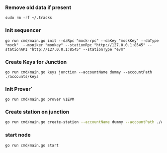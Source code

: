 
### Remove old data if present
```shell
sudo rm -rf ~/.tracks
```

### Init sequencer
```shell
go run cmd/main.go init --daRpc "mock-rpc" --daKey "mockKey" --daType "mock"  --moniker "monkey" --stationRpc "http://127.0.0.1:8545" --stationAPI "http://127.0.0.1:8545" --stationType "evm"
```

### Create Keys for Junction
```shell
go run cmd/main.go keys junction --accountName dummy --accountPath ./accounts/keys
```

### Init Prover`
```shell
go run cmd/main.go prover v1EVM
```

### Create station on junction
```sh
go run cmd/main.go create-station --accountName dummy --accountPath ./accounts/keys --jsonRPC "http://localhost:26667" --info "EVM Track" --tracks air1gzyukqnjzs4j07vmwf9fvfageeer62t0zqvx0x  --bootstrapNode "/ip4/192.168.1.24/tcp/2300/p2p/12D3KooWFoN66sCWotff1biUcnBE2vRTmYJRHJqZy27x1EpBB6AM"
```

### start  node
```shell
go run cmd/main.go start
```
